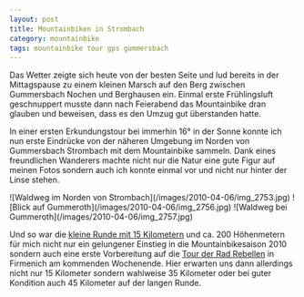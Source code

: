 ```yaml
---
layout: post
title: Mountainbiken in Strombach
category: mountainbike
tags: mountainbike tour gps gummersbach
---
```


Das Wetter zeigte sich heute von der besten Seite und lud bereits in der Mittagspause zu einem kleinen Marsch auf den Berg zwischen Gummersbach Nochen und Berghausen ein. Einmal erste Frühlingsluft geschnuppert musste dann nach Feierabend das Mountainbike dran glauben und beweisen, dass es den Umzug gut überstanden hatte.

In einer ersten Erkundungstour bei immerhin 16° in der Sonne konnte ich nun erste Eindrücke von der näheren Umgebung im Norden von Gummersbach Strombach mit dem Mountainbike sammeln. Dank eines freundlichen Wanderers machte nicht nur die Natur eine gute Figur auf meinen Fotos sondern auch ich konnte einmal vor und nicht nur hinter der Linse stehen.

<div class="gallery" markdown="1">
  ![Waldweg im Norden von Strombach](/images/2010-04-06/img_2753.jpg)
  ![Blick auf Gummeroth](/images/2010-04-06/img_2756.jpg)
  ![Waldweg bei Gummeroth](/images/2010-04-06/img_2757.jpg)
</div>

Und so war die [kleine Runde mit 15 Kilometern](http://www.bikemap.net/route/437384) und ca. 200 Höhenmetern für mich nicht nur ein gelungener Einstieg in die Mountainbikesaison 2010 sondern auch eine erste Vorbereitung auf die [Tour der Rad Rebellen](http://rad-rebellen.de) in Firmenich am kommenden Wochenende. Hier erwarten uns dann allerdings nicht nur 15 Kilometer sondern wahlweise 35 Kilometer oder bei guter Kondition auch 45 Kilometer auf der langen Runde.
